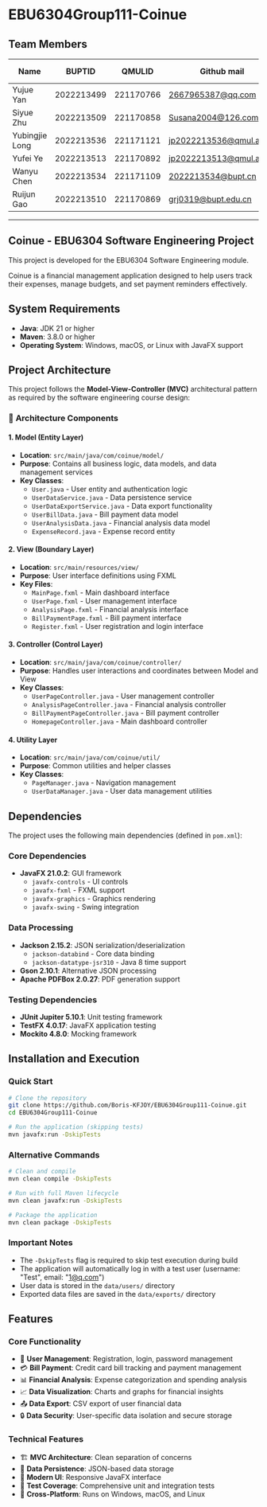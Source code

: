 

# EBU6304Group111-Coinue
## Team Members

|Name| BUPTID | QMULID | Github mail | Github username |
|---|---|---|---|---|
|Yujue Yan|2022213499|221170766|2667965387@qq.com|Boris-KFJOY|
|Siyue Zhu|2022213509|221170858|Susana2004@126.com|jucie-yue|
|Yubingjie Long|2022213536|221171121|jp2022213536@qmul.ac.uk|JADE-13|
|Yufei Ye|2022213513|221170892|jp2022213513@qmul.ac.uk|Siloopy|
|Wanyu Chen|2022213534|221171109|2022213534@bupt.cn|Feldzug|
|Ruijun Gao|2022213510|221170869|grj0319@bupt.edu.cn|junjun0319|

---

## Coinue - EBU6304 Software Engineering Project

This project is developed for the EBU6304 Software Engineering module.

Coinue is a financial management application designed to help users track their expenses, manage budgets, and set payment reminders effectively.

## System Requirements

- **Java**: JDK 21 or higher
- **Maven**: 3.8.0 or higher
- **Operating System**: Windows, macOS, or Linux with JavaFX support

## Project Architecture

This project follows the **Model-View-Controller (MVC)** architectural pattern as required by the software engineering course design:

### 📁 **Architecture Components**

#### **1. Model (Entity Layer)**
- **Location**: `src/main/java/com/coinue/model/`
- **Purpose**: Contains all business logic, data models, and data management services
- **Key Classes**:
  - `User.java` - User entity and authentication logic
  - `UserDataService.java` - Data persistence service
  - `UserDataExportService.java` - Data export functionality
  - `UserBillData.java` - Bill payment data model
  - `UserAnalysisData.java` - Financial analysis data model
  - `ExpenseRecord.java` - Expense record entity

#### **2. View (Boundary Layer)**
- **Location**: `src/main/resources/view/`
- **Purpose**: User interface definitions using FXML
- **Key Files**:
  - `MainPage.fxml` - Main dashboard interface
  - `UserPage.fxml` - User management interface
  - `AnalysisPage.fxml` - Financial analysis interface
  - `BillPaymentPage.fxml` - Bill payment interface
  - `Register.fxml` - User registration and login interface

#### **3. Controller (Control Layer)**
- **Location**: `src/main/java/com/coinue/controller/`
- **Purpose**: Handles user interactions and coordinates between Model and View
- **Key Classes**:
  - `UserPageController.java` - User management controller
  - `AnalysisPageController.java` - Financial analysis controller
  - `BillPaymentPageController.java` - Bill payment controller
  - `HomepageController.java` - Main dashboard controller

#### **4. Utility Layer**
- **Location**: `src/main/java/com/coinue/util/`
- **Purpose**: Common utilities and helper classes
- **Key Classes**:
  - `PageManager.java` - Navigation management
  - `UserDataManager.java` - User data management utilities

## Dependencies

The project uses the following main dependencies (defined in `pom.xml`):

### **Core Dependencies**
- **JavaFX 21.0.2**: GUI framework
  - `javafx-controls` - UI controls
  - `javafx-fxml` - FXML support
  - `javafx-graphics` - Graphics rendering
  - `javafx-swing` - Swing integration

### **Data Processing**
- **Jackson 2.15.2**: JSON serialization/deserialization
  - `jackson-databind` - Core data binding
  - `jackson-datatype-jsr310` - Java 8 time support
- **Gson 2.10.1**: Alternative JSON processing
- **Apache PDFBox 2.0.27**: PDF generation support

### **Testing Dependencies**
- **JUnit Jupiter 5.10.1**: Unit testing framework
- **TestFX 4.0.17**: JavaFX application testing
- **Mockito 4.8.0**: Mocking framework

## Installation and Execution

### **Quick Start**
```bash
# Clone the repository
git clone https://github.com/Boris-KFJOY/EBU6304Group111-Coinue.git
cd EBU6304Group111-Coinue

# Run the application (skipping tests)
mvn javafx:run -DskipTests
```

### **Alternative Commands**
```bash
# Clean and compile
mvn clean compile -DskipTests

# Run with full Maven lifecycle
mvn clean javafx:run -DskipTests

# Package the application
mvn clean package -DskipTests
```

### **Important Notes**
- The `-DskipTests` flag is required to skip test execution during build
- The application will automatically log in with a test user (username: "Test", email: "1@q.com")
- User data is stored in the `data/users/` directory
- Exported data files are saved in the `data/exports/` directory

## Features

### **Core Functionality**
- 👤 **User Management**: Registration, login, password management
- 💳 **Bill Payment**: Credit card bill tracking and payment management
- 📊 **Financial Analysis**: Expense categorization and spending analysis
- 📈 **Data Visualization**: Charts and graphs for financial insights
- 📤 **Data Export**: CSV export of user financial data
- 🔒 **Data Security**: User-specific data isolation and secure storage

### **Technical Features**
- 🏗️ **MVC Architecture**: Clean separation of concerns
- 💾 **Data Persistence**: JSON-based data storage
- 🎨 **Modern UI**: Responsive JavaFX interface
- 🧪 **Test Coverage**: Comprehensive unit and integration tests
- 📱 **Cross-Platform**: Runs on Windows, macOS, and Linux


